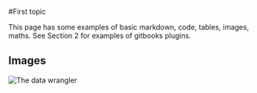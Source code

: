 #First topic

This page has some examples of basic markdown, code, tables, images, maths. See Section 2 for examples of gitbooks plugins. 


## Images




![The data wrangler](https://raw.githubusercontent.com/resbaz/ResGuides-Gitbook/master/images/plat.png)


